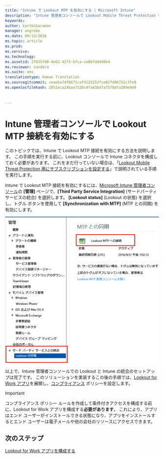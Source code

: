 ```yaml
---
title: "Intune で Lookout MTP を有効にする | Microsoft Intune"
description: "Intune 管理者コンソールで Lookout Mobile Threat Protection を有効にします。"
keywords: 
author: karthikaraman
manager: angrobe
ms.date: 09/13/2016
ms.topic: article
ms.prod: 
ms.service: 
ms.technology: 
ms.assetid: 2f835fd0-4e62-42f3-b7ca-ce8b7ddd40e4
ms.reviewer: sandera
ms.suite: ems
translationtype: Human Translation
ms.sourcegitcommit: ceaeba74f8671caf4125252fce02fd06752c3fe8
ms.openlocfilehash: 2052aca24baa752bc4fad3bd7a75f8efa109e9e9


---
```


# Intune 管理者コンソールで Lookout MTP 接続を有効にする
このトピックでは、Intune で Lookout MTP 接続を有効にする方法を説明します。 この手順を実行する前に、Lookout コンソールで Intune コネクタを構成しておく必要があります。  これをまだ行っていない場合は、「[Lookout Mobile Threat Protection 用にサブスクリプションを設定する](set-up-your-subscription-with-lookout-mtp.md)」で説明されている手順を実行します。

Intune で Lookout MTP 接続を有効にするには、[Microsoft Intune 管理者コンソール](https://manage.microsoft.com)の **[管理]** ページで、**[Third Party Service Integration]** (サードパーティ サービスの統合) を選択します。 **[Lookout status]** (Lookout の状態) を選択し、トグル ボタンを使用して **[Synchronization with MTP]** (MTP との同期) を有効にします。

![有効トグル ボタンが強調して示されている Lookout 同期ページのスクリーンショット](../media/mtp/lookout-intune-synchronization.png)

以上で、Intune 管理者コンソールでの Lookout と Intune の統合のセットアップは完了です。  このソリューションを実装するこの後の手順では、[Lookout for Work アプリ](configure-and-deploy-lookout-for-work-apps.md)を展開し、[コンプライアンス](enable-device-threat-protection-rule-in-compliance-policy.md) ポリシーを設定します。

>[!IMPORTANT]
> コンプライアンス ポリシー ルールを作成して条件付きアクセスを構成する前に、Lookout for Work アプリを構成する**必要があります**。 これにより、アプリはエンド ユーザーがインストールできる状態になり、アプリをインストールするとエンド ユーザーは電子メールや他の会社のリソースにアクセスできます。
## 次のステップ
[Lookout for Work アプリを構成する ](configure-and-deploy-lookout-for-work-apps.md)



<!--HONumber=Sep16_HO4-->



